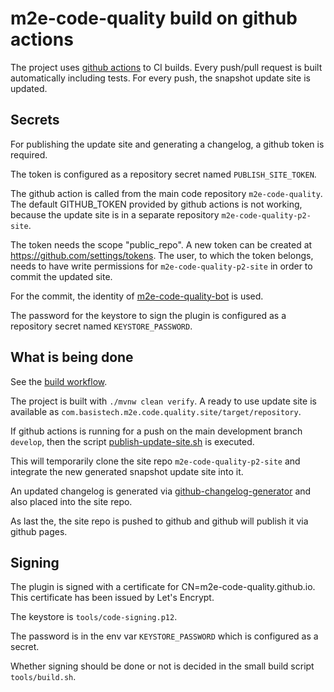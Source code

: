 # m2e-code-quality build on github actions

The project uses [github actions](https://docs.github.com/en/actions) to CI builds.
Every push/pull request is built automatically including tests.
For every push, the snapshot update site is updated.

## Secrets

For publishing the update site and generating a changelog, a github token is required.

The token is configured as a repository secret named `PUBLISH_SITE_TOKEN`.

The github action is called from the main code repository `m2e-code-quality`. The default
GITHUB_TOKEN provided by github actions is not working, because the update site
is in a separate repository `m2e-code-quality-p2-site`.

The token needs the scope "public_repo". A new token can be created at <https://github.com/settings/tokens>.
The user, to which the token belongs, needs to have write permissions for `m2e-code-quality-p2-site`
in order to commit the updated site.

For the commit, the identity of [m2e-code-quality-bot](https://github.com/m2e-code-quality-bot) is used.

The password for the keystore to sign the plugin is configured as a repository secret
named `KEYSTORE_PASSWORD`.

## What is being done

See the [build workflow](.github/workflows/build.yml).

The project is built with `./mvnw clean verify`.
A ready to use update site is available as `com.basistech.m2e.code.quality.site/target/repository`.

If github actions is running for a push on the main development branch `develop`,
then the script [publish-update-site.sh](tools/publish-update-site.sh)
is executed.

This will temporarily clone the site repo `m2e-code-quality-p2-site` and integrate the new
generated snapshot update site into it.

An updated changelog is generated via [github-changelog-generator](https://github.com/github-changelog-generator/github-changelog-generator)
and also placed into the site repo.

As last the, the site repo is pushed to github and github will publish it via github pages.

## Signing

The plugin is signed with a certificate for CN=m2e-code-quality.github.io. This certificate has
been issued by Let's Encrypt.

The keystore is `tools/code-signing.p12`.

The password is in the env var `KEYSTORE_PASSWORD` which is configured as a secret.

Whether signing should be done or not is decided in the small build script `tools/build.sh`.

